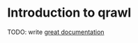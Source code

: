 # Introduction to qrawl

TODO: write [great documentation](http://jacobian.org/writing/great-documentation/what-to-write/)
